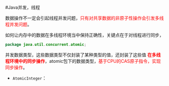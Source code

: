 #Java并发，线程







数据操作不一定会引起线程并发问题，<span style="color:red">只有对共享数据的非原子性操作会引发多线程并发问题</span>。

如何让内存中的数据在多线程环境当中保持正确性，关键点在于对线程进行同步，



```java
package java.util.concurrent.atomic;
```

并发数据类型，这些数据类型不仅封装了某种类型的值，还封装了这些值 <span style="color:red">**在多线程环境中的同步操作**</span>，atomic包下的数据类型，<span style="color:red">基于CPU的CAS原子指令，实现同步操作</span>。

* ```AtomicInteger```：